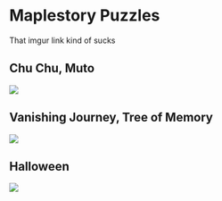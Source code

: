 # Maplestory Puzzles
That imgur link kind of sucks


## Chu Chu, Muto 
![](https://i.imgur.com/TpVJVX7.png)


## Vanishing Journey, Tree of Memory
![](https://i.imgur.com/AOD2JKa.png)

## Halloween
![](https://i.imgur.com/1qs24nQ.png)